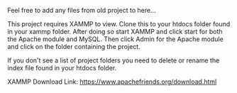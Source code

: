 Feel free to add any files from old project to here...


This project requires XAMMP to view. Clone this to your htdocs folder found in your xammp folder. After doing so start XAMMP and click start for both the Apache module and MySQL. Then click Admin for the Apache module and click on the folder containing the project. 

If you don't see a list of project folders you need to delete or rename the index file found in your htdocs folder.

XAMMP Download Link:
https://www.apachefriends.org/download.html
